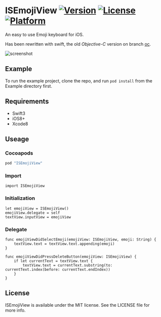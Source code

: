 # ISEmojiView [![Version](https://img.shields.io/cocoapods/v/ISEmojiView.svg?style=flat)](http://cocoapods.org/pods/ISEmojiView) [![License](https://img.shields.io/cocoapods/l/ISEmojiView.svg?style=flat)](http://cocoapods.org/pods/ISEmojiView) [![Platform](https://img.shields.io/cocoapods/p/ISEmojiView.svg?style=flat)](http://cocoapods.org/pods/ISEmojiView)

An easy to use Emoji keyboard for iOS.

Has been rewritten with swift, the old *Objective-C* version on branch [oc](https://github.com/isaced/ISEmojiView/tree/oc).

![screenshot](https://raw.github.com/isaced/ISEmojiView/master/screenshot.jpg)

## Example

To run the example project, clone the repo, and run `pod install` from the Example directory first.

## Requirements

- Swift3
- iOS8+
- Xcode8

## Useage

### Cocoapods

```ruby
pod "ISEmojiView"
```

### Import

```
import ISEmojiView
```

### Initialization

```
let emojiView = ISEmojiView()
emojiView.delegate = self
textView.inputView = emojiView
```
### Delegate

<ISEmojiViewDelegate>

```
func emojiViewDidSelectEmoji(emojiView: ISEmojiView, emoji: String) {
    textView.text = textView.text.appending(emoji)
}
    
func emojiViewDidPressDeleteButton(emojiView: ISEmojiView) {
    if let currentText = textView.text {
        textView.text = currentText.substring(to: currentText.index(before: currentText.endIndex))
    }
}
```

## License

ISEmojiView is available under the MIT license. See the LICENSE file for more info.
